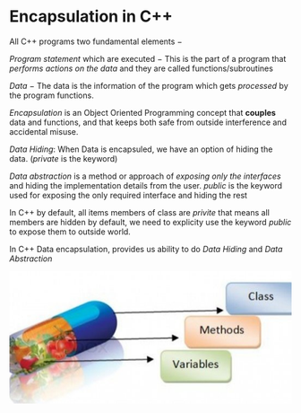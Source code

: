 # Encapsulation in C++ #

All C++ programs  two fundamental elements −

*Program statement* which are executed  − This is the part of a program that *performs actions on the data* and they are called functions/subroutines

*Data* − The data is the information of the program which gets *processed* by the program functions.

*Encapsulation* is an Object Oriented Programming concept that **couples** data and functions, and that keeps both safe from outside 
interference   and accidental misuse. 

*Data Hiding*:  When Data is encapsuled, we have an option of hiding the data. (*private* is the keyword)

*Data abstraction* is a method or approach  of  *exposing only the interfaces*  and hiding the implementation details from the user.
*public* is the keyword used for exposing the only required interface and hiding the rest

In C++ by default, all items members of class are *privite* that means all members are hidden by default, we need to explicity use the 
keyword *public* to expose them to outside world.

In C++ Data encapsulation, provides us ability to do *Data Hiding* and *Data Abstraction*

![Data + Methods](encapsulation.jpg?raw=true "Title")
